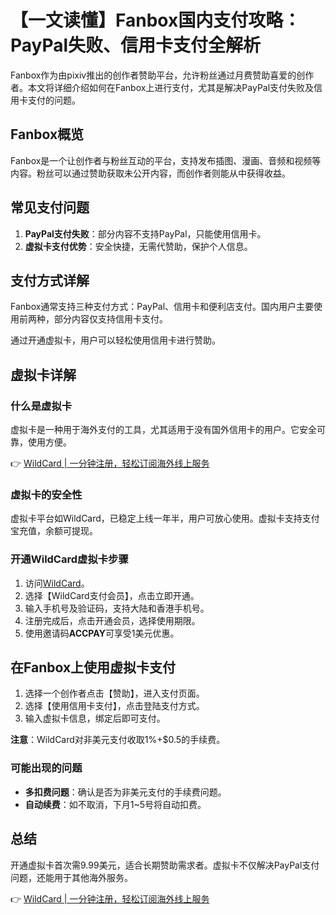 # 【一文读懂】Fanbox国内支付攻略：PayPal失败、信用卡支付全解析

Fanbox作为由pixiv推出的创作者赞助平台，允许粉丝通过月费赞助喜爱的创作者。本文将详细介绍如何在Fanbox上进行支付，尤其是解决PayPal支付失败及信用卡支付的问题。

## Fanbox概览

Fanbox是一个让创作者与粉丝互动的平台，支持发布插图、漫画、音频和视频等内容。粉丝可以通过赞助获取未公开内容，而创作者则能从中获得收益。

## 常见支付问题

1. **PayPal支付失败**：部分内容不支持PayPal，只能使用信用卡。
2. **虚拟卡支付优势**：安全快捷，无需代赞助，保护个人信息。

## 支付方式详解

Fanbox通常支持三种支付方式：PayPal、信用卡和便利店支付。国内用户主要使用前两种，部分内容仅支持信用卡支付。

通过开通虚拟卡，用户可以轻松使用信用卡进行赞助。

## 虚拟卡详解

### 什么是虚拟卡

虚拟卡是一种用于海外支付的工具，尤其适用于没有国外信用卡的用户。它安全可靠，使用方便。

👉 [WildCard | 一分钟注册，轻松订阅海外线上服务](https://bbtdd.com/WildCard)

### 虚拟卡的安全性

虚拟卡平台如WildCard，已稳定上线一年半，用户可放心使用。虚拟卡支持支付宝充值，余额可提现。

### 开通WildCard虚拟卡步骤

1. 访问[WildCard](https://bbtdd.com/WildCard)。
2. 选择【WildCard支付会员】，点击立即开通。
3. 输入手机号及验证码，支持大陆和香港手机号。
4. 注册完成后，点击开通会员，选择使用期限。
5. 使用邀请码**ACCPAY**可享受1美元优惠。

## 在Fanbox上使用虚拟卡支付

1. 选择一个创作者点击【赞助】，进入支付页面。
2. 选择【使用信用卡支付】，点击登陆支付方式。
3. 输入虚拟卡信息，绑定后即可支付。

**注意**：WildCard对非美元支付收取1%+$0.5的手续费。

### 可能出现的问题

- **多扣费问题**：确认是否为非美元支付的手续费问题。
- **自动续费**：如不取消，下月1~5号将自动扣费。

## 总结

开通虚拟卡首次需9.99美元，适合长期赞助需求者。虚拟卡不仅解决PayPal支付问题，还能用于其他海外服务。

👉 [WildCard | 一分钟注册，轻松订阅海外线上服务](https://bbtdd.com/WildCard)